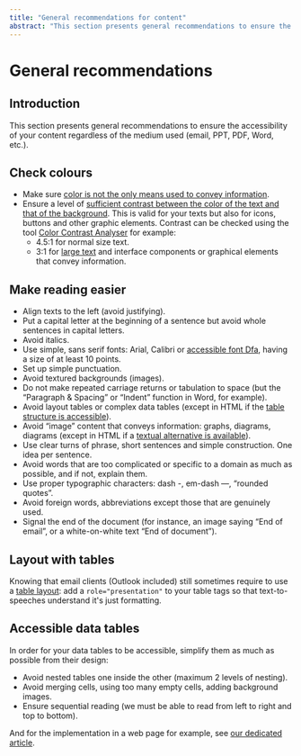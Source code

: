 ```yaml
---
title: "General recommendations for content"
abstract: "This section presents general recommendations to ensure the accessibility of your content regardless of the medium used"
---
```


# General recommendations 

## Introduction
This section presents general recommendations to ensure the accessibility of your content regardless of the medium used (email, PPT, PDF, Word, etc.).

## Check colours

* Make sure [color is not the only means used to convey information](/en/web/design/colors-and-contrasts/#do-not-use-colour-or-sensory-characteristics-as-the-unique-source-of-information).
* Ensure a level of [sufficient contrast between the color of the text and that of the background](/en/web/design/colors-and-contrasts/#make-sure-there-is-enough-contrast-between-font-and-background-colors). This is valid for your texts but also for icons, buttons and other graphic elements. Contrast can be checked using the tool [Color Contrast Analyser](https://www.paciellogroup.com/resources/contrastanalyser/) for example:
  * 4.5:1 for normal size text.
  * 3:1 for [large text](/en/glossary/#large-text) and interface components or graphical elements that convey information.

## Make reading easier

* Align texts to the left (avoid justifying).
* Put a capital letter at the beginning of a sentence but avoid whole sentences in capital letters.
* Avoid italics.
* Use simple, sans serif fonts: Arial, Calibri or [accessible font Dfa](https://opensource.orange.com/fr/category/actualites/ow2-fr/osai-fr/accessible_dfa-fr/), having a size of at least 10 points.
* Set up simple punctuation.
* Avoid textured backgrounds (images).
* Do not make repeated carriage returns or tabulation to space (but the “Paragraph & Spacing” or “Indent” function in Word, for example).
* Avoid layout tables or complex data tables (except in HTML if the [table structure is accessible](/en/web/develop/textual-content/#structuring-data-tables)).
* Avoid “image” content that conveys information: graphs, diagrams, diagrams (except in HTML if a [textual alternative is available](/en/web/design/non-textual-content/)).
* Use clear turns of phrase, short sentences and simple construction. One idea per sentence.
* Avoid words that are too complicated or specific to a domain as much as possible, and if not, explain them.
* Use proper typographic characters: dash -, em-dash —, “rounded quotes”.
* Avoid foreign words, abbreviations except those that are genuinely used.
* Signal the end of the document (for instance, an image saying “End of email”, or a white-on-white text “End of document”).

## Layout with tables

Knowing that email clients (Outlook included) still sometimes require to use a [table layout](/en/editorial-content/emails/): add a `role="presentation"` to your table tags so that text-to-speeches understand it's just formatting.

## Accessible data tables

In order for your data tables to be accessible, simplify them as much as possible from their design:
* Avoid nested tables one inside the other (maximum 2 levels of nesting).
* Avoid merging cells, using too many empty cells, adding background images.
* Ensure sequential reading (we must be able to read from left to right and top to bottom).

And for the implementation in a web page for example, see <a href="/en/web/develop/textual-content/#structuring-data-tables" title="Structuring data tables">our dedicated article</a>.
